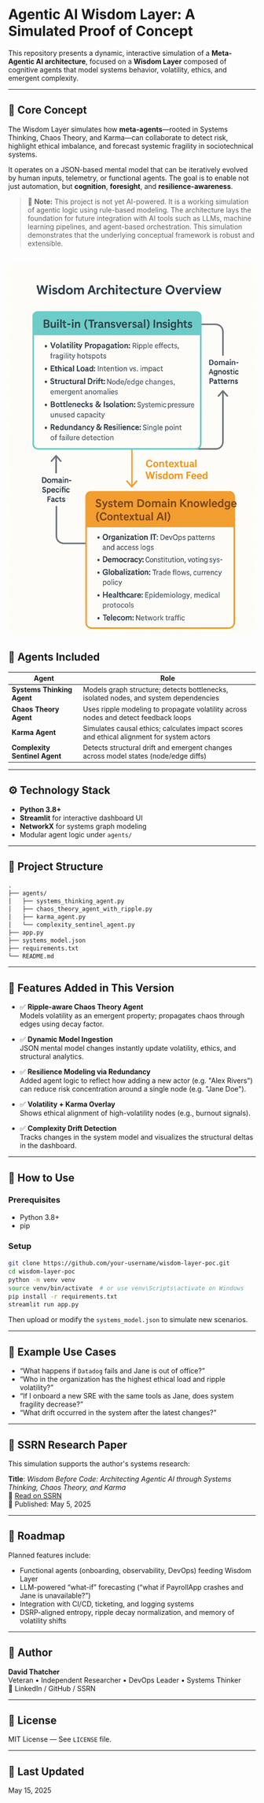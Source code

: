 
# Agentic AI Wisdom Layer: A Simulated Proof of Concept

This repository presents a dynamic, interactive simulation of a **Meta-Agentic AI architecture**, focused on a **Wisdom Layer** composed of cognitive agents that model systems behavior, volatility, ethics, and emergent complexity.

---

## 🧠 Core Concept

The Wisdom Layer simulates how **meta-agents**—rooted in Systems Thinking, Chaos Theory, and Karma—can collaborate to detect risk, highlight ethical imbalance, and forecast systemic fragility in sociotechnical systems.

It operates on a JSON-based mental model that can be iteratively evolved by human inputs, telemetry, or functional agents. The goal is to enable not just automation, but **cognition**, **foresight**, and **resilience-awareness**.

> 🚫 **Note:** This project is not yet AI-powered. It is a working simulation of agentic logic using rule-based modeling. The architecture lays the foundation for future integration with AI tools such as LLMs, machine learning pipelines, and agent-based orchestration. This simulation demonstrates that the underlying conceptual framework is robust and extensible.

![Wisdom Architecture Overview](assets/wisdom-architecture-overview.png)
---

## 🧩 Agents Included

| Agent                    | Role                                                                 |
|-------------------------|----------------------------------------------------------------------|
| **Systems Thinking Agent**  | Models graph structure; detects bottlenecks, isolated nodes, and system dependencies |
| **Chaos Theory Agent**      | Uses ripple modeling to propagate volatility across nodes and detect feedback loops |
| **Karma Agent**             | Simulates causal ethics; calculates impact scores and ethical alignment for system actors |
| **Complexity Sentinel Agent** | Detects structural drift and emergent changes across model states (node/edge diffs) |

---

## ⚙️ Technology Stack

- **Python 3.8+**
- **Streamlit** for interactive dashboard UI
- **NetworkX** for systems graph modeling
- Modular agent logic under `agents/`

---

## 📂 Project Structure

```
.
├── agents/
│   ├── systems_thinking_agent.py
│   ├── chaos_theory_agent_with_ripple.py
│   ├── karma_agent.py
│   └── complexity_sentinel_agent.py
├── app.py
├── systems_model.json
├── requirements.txt
└── README.md
```

---

## 🚀 Features Added in This Version

- ✅ **Ripple-aware Chaos Theory Agent**  
  Models volatility as an emergent property; propagates chaos through edges using decay factor.

- ✅ **Dynamic Model Ingestion**  
  JSON mental model changes instantly update volatility, ethics, and structural analytics.

- ✅ **Resilience Modeling via Redundancy**  
  Added agent logic to reflect how adding a new actor (e.g. "Alex Rivers") can reduce risk concentration around a single node (e.g. "Jane Doe").

- ✅ **Volatility + Karma Overlay**  
  Shows ethical alignment of high-volatility nodes (e.g., burnout signals).

- ✅ **Complexity Drift Detection**  
  Tracks changes in the system model and visualizes the structural deltas in the dashboard.

---

## 📘 How to Use

### Prerequisites

- Python 3.8+
- pip

### Setup

```bash
git clone https://github.com/your-username/wisdom-layer-poc.git
cd wisdom-layer-poc
python -m venv venv
source venv/bin/activate  # or use venv\Scripts\activate on Windows
pip install -r requirements.txt
streamlit run app.py
```

Then upload or modify the `systems_model.json` to simulate new scenarios.

---

## 🧪 Example Use Cases

- “What happens if `Datadog` fails and Jane is out of office?”
- “Who in the organization has the highest ethical load and ripple volatility?”
- “If I onboard a new SRE with the same tools as Jane, does system fragility decrease?”
- “What drift occurred in the system after the latest changes?”

---

## 📘 SSRN Research Paper

This simulation supports the author's systems research:

**Title**: *Wisdom Before Code: Architecting Agentic AI through Systems Thinking, Chaos Theory, and Karma*  
📄 [Read on SSRN](https://papers.ssrn.com/sol3/papers.cfm?abstract_id=5224492)  
📅 Published: May 5, 2025

---

## 🧭 Roadmap

Planned features include:
- Functional agents (onboarding, observability, DevOps) feeding Wisdom Layer
- LLM-powered “what-if” forecasting (“what if PayrollApp crashes and Jane is unavailable?”)
- Integration with CI/CD, ticketing, and logging systems
- DSRP-aligned entropy, ripple decay normalization, and memory of volatility shifts

---

## 👤 Author

**David Thatcher**  
Veteran • Independent Researcher • DevOps Leader • Systems Thinker  
🔗 LinkedIn / GitHub / SSRN

---

## 📜 License

MIT License — See `LICENSE` file.

---

## 📅 Last Updated

May 15, 2025

